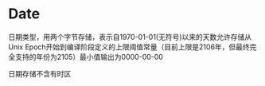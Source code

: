 # Date

日期类型，用两个字节存储，表示自1970-01-01(无符号)以来的天数允许存储从Unix Epoch开始到编译阶段定义的上限阈值常量（目前上限是2106年，但最终完全支持的年份为2105）最小值输出为0000-00-00

日期存储不含有时区

